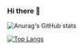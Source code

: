 ### Hi there 👋


![Anurag's GitHub stats](https://github-readme-stats.vercel.app/api?username=XGG&count_private=true&show_icons=true&theme=cobalt)

[![Top Langs](https://github-readme-stats.vercel.app/api/top-langs/?username=XGG&layout=compact)](https://github.com/anuraghazra/github-readme-stats)
